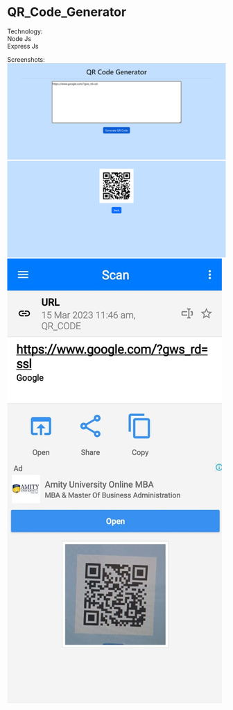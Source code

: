 # QR_Code_Generator
Technology:<br>
Node Js <br>
Express Js

Screenshots:
<img src="https://github.com/R-Sree-Vani/QR_Code_Generator/blob/main/Screenshot%20(153).png">
<img src="https://github.com/R-Sree-Vani/QR_Code_Generator/blob/main/Screenshot%20(154).png">
<img src="https://github.com/R-Sree-Vani/QR_Code_Generator/blob/main/sshot.jpeg">
